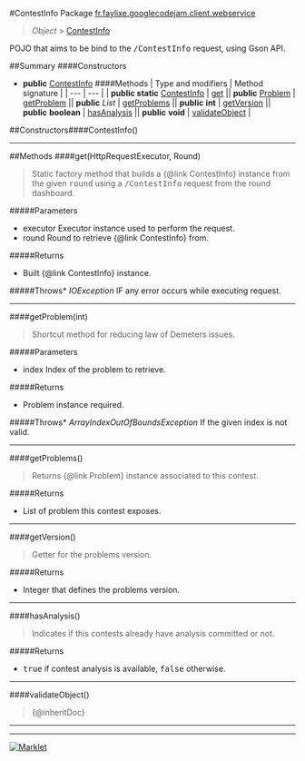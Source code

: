 #ContestInfo
Package [fr.faylixe.googlecodejam.client.webservice](README.md)<br>

> *Object* > [ContestInfo](ContestInfo.md)

<p>POJO that aims to be bind to the <tt>/ContestInfo</tt>
 request, using Gson API.</p>

##Summary
####Constructors
* **public** [ContestInfo](#contestinfo)
####Methods
| Type and modifiers | Method signature |
| --- | --- |
| **public static** [ContestInfo](ContestInfo.md) | [get](#gethttprequestexecutor-round) || **public** [Problem](Problem.md) | [getProblem](#getproblemint) || **public** *List* | [getProblems](#getproblems) || **public** **int** | [getVersion](#getversion) || **public** **boolean** | [hasAnalysis](#hasanalysis) || **public** **void** | [validateObject](#validateobject) |

##Constructors####ContestInfo()
> 

---


##Methods
####get(HttpRequestExecutor, Round)
> Static factory method that builds a {@link ContestInfo} instance
 from the given <tt>round</tt> using a <tt>/ContestInfo</tt>
 request from the round dashboard.

#####Parameters
* executor Executor instance used to perform the request.
* round Round to retrieve {@link ContestInfo} from.

#####Returns
* Built {@link ContestInfo} instance.

#####Throws* *IOException* IF any error occurs while executing request.

---

####getProblem(int)
> Shortcut method for reducing law of Demeters issues.

#####Parameters
* index Index of the problem to retrieve.

#####Returns
* Problem instance required.

#####Throws* *ArrayIndexOutOfBoundsException* If the given index is not valid.

---

####getProblems()
> Returns {@link Problem} instance associated
 to this contest.

#####Returns
* List of problem this contest exposes.

---

####getVersion()
> Getter for the problems version.

#####Returns
* Integer that defines the problems version.

---

####hasAnalysis()
> Indicates if this contests already have
 analysis committed or not.

#####Returns
* <tt>true</tt> if contest analysis is available, <tt>false</tt> otherwise.

---

####validateObject()
> {@inheritDoc}

---

---

[![Marklet](https://img.shields.io/badge/Generated%20by-Marklet-green.svg)](https://github.com/Faylixe/marklet)